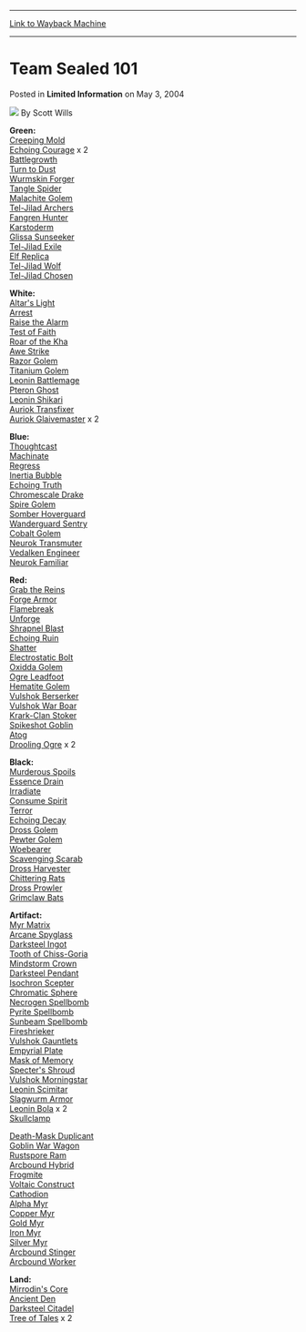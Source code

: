 
---
[Link to Wayback Machine](https://web.archive.org/web/20220126212920/https://magic.wizards.com/en/articles/archive/limited-information/team-sealed-101-2004-05-03-0)

[_metadata_:author]:- "Scott Wills"
[_metadata_:description]:- "Green:Creeping MoldEchoing Courage x 2BattlegrowthTurn to DustWurmskin ForgerTangle SpiderMalachite GolemTel-Jilad ArchersFangren HunterKarstodermGlissa SunseekerTel-Jilad ExileElf ReplicaTel-Jilad WolfTel-Jilad Chosen White:Altar's LightArrestRaise the AlarmTest of FaithRoar of the KhaAwe StrikeRazor GolemTitanium GolemLeonin BattlemagePteron GhostLeonin ShikariAuriok"
[_metadata_:generator]:- "Drupal 7 (http://drupal.org)"
[_metadata_:node]:- "622616"
[_metadata_:publish_date]:- "2004-05-03"
[_metadata_:source]:- "div-main-content"
[_metadata_:title]:- "Team Sealed 101"
[_metadata_:wayback_capture_timestamp]:- "2022-01-26 21:29:20"
[_metadata_:wayback_raw_url]:- "https://web.archive.org/web/20220126212920id_/https://magic.wizards.com/en/articles/archive/limited-information/team-sealed-101-2004-05-03-0"
[_metadata_:wayback_url]:- "https://magic.wizards.com/en/articles/archive/limited-information/team-sealed-101-2004-05-03-0"
---


Team Sealed 101
===============



 Posted in **Limited Information**
 on May 3, 2004 






![](https://media.magic.wizards.com/styles/auth_small/public/images/hero/wizardslogo_thumb.jpg)
By Scott Wills











**Green:**  
[Creeping Mold](https://gatherer.wizards.com/Pages/Card/Details.aspx?name=Creeping+Mold)  
[Echoing Courage](https://gatherer.wizards.com/Pages/Card/Details.aspx?name=Echoing+Courage) x 2  
[Battlegrowth](https://gatherer.wizards.com/Pages/Card/Details.aspx?name=Battlegrowth)  
[Turn to Dust](https://gatherer.wizards.com/Pages/Card/Details.aspx?name=Turn+to+Dust)  
[Wurmskin Forger](https://gatherer.wizards.com/Pages/Card/Details.aspx?name=Wurmskin+Forger)  
[Tangle Spider](https://gatherer.wizards.com/Pages/Card/Details.aspx?name=Tangle+Spider)  
[Malachite Golem](https://gatherer.wizards.com/Pages/Card/Details.aspx?name=Malachite+Golem)  
[Tel-Jilad Archers](https://gatherer.wizards.com/Pages/Card/Details.aspx?name=Tel-Jilad+Archers)  
[Fangren Hunter](https://gatherer.wizards.com/Pages/Card/Details.aspx?name=Fangren+Hunter)  
[Karstoderm](https://gatherer.wizards.com/Pages/Card/Details.aspx?name=Karstoderm)  
[Glissa Sunseeker](https://gatherer.wizards.com/Pages/Card/Details.aspx?name=Glissa+Sunseeker)  
[Tel-Jilad Exile](https://gatherer.wizards.com/Pages/Card/Details.aspx?name=Tel-Jilad+Exile)  
[Elf Replica](https://gatherer.wizards.com/Pages/Card/Details.aspx?name=Elf+Replica)  
[Tel-Jilad Wolf](https://gatherer.wizards.com/Pages/Card/Details.aspx?name=Tel-Jilad+Wolf)  
[Tel-Jilad Chosen](https://gatherer.wizards.com/Pages/Card/Details.aspx?name=Tel-Jilad+Chosen)


**White:**  
[Altar's Light](https://gatherer.wizards.com/Pages/Card/Details.aspx?name=Altar%27s+Light)  
[Arrest](https://gatherer.wizards.com/Pages/Card/Details.aspx?name=Arrest)  
[Raise the Alarm](https://gatherer.wizards.com/Pages/Card/Details.aspx?name=Raise+the+Alarm)  
[Test of Faith](https://gatherer.wizards.com/Pages/Card/Details.aspx?name=Test+of+Faith)  
[Roar of the Kha](https://gatherer.wizards.com/Pages/Card/Details.aspx?name=Roar+of+the+Kha)  
[Awe Strike](https://gatherer.wizards.com/Pages/Card/Details.aspx?name=Awe+Strike)  
[Razor Golem](https://gatherer.wizards.com/Pages/Card/Details.aspx?name=Razor+Golem)  
[Titanium Golem](https://gatherer.wizards.com/Pages/Card/Details.aspx?name=Titanium+Golem)  
[Leonin Battlemage](https://gatherer.wizards.com/Pages/Card/Details.aspx?name=Leonin+Battlemage)  
[Pteron Ghost](https://gatherer.wizards.com/Pages/Card/Details.aspx?name=Pteron+Ghost)  
[Leonin Shikari](https://gatherer.wizards.com/Pages/Card/Details.aspx?name=Leonin+Shikari)  
[Auriok Transfixer](https://gatherer.wizards.com/Pages/Card/Details.aspx?name=Auriok+Transfixer)  
[Auriok Glaivemaster](https://gatherer.wizards.com/Pages/Card/Details.aspx?name=Auriok+Glaivemaster) x 2


**Blue:**  
[Thoughtcast](https://gatherer.wizards.com/Pages/Card/Details.aspx?name=Thoughtcast)  
[Machinate](https://gatherer.wizards.com/Pages/Card/Details.aspx?name=Machinate)  
[Regress](https://gatherer.wizards.com/Pages/Card/Details.aspx?name=Regress)  
[Inertia Bubble](https://gatherer.wizards.com/Pages/Card/Details.aspx?name=Inertia+Bubble)  
[Echoing Truth](https://gatherer.wizards.com/Pages/Card/Details.aspx?name=Echoing+Truth)  
[Chromescale Drake](https://gatherer.wizards.com/Pages/Card/Details.aspx?name=Chromescale+Drake)  
[Spire Golem](https://gatherer.wizards.com/Pages/Card/Details.aspx?name=Spire+Golem)  
[Somber Hoverguard](https://gatherer.wizards.com/Pages/Card/Details.aspx?name=Somber+Hoverguard)  
[Wanderguard Sentry](https://gatherer.wizards.com/Pages/Card/Details.aspx?name=Wanderguard+Sentry)  
[Cobalt Golem](https://gatherer.wizards.com/Pages/Card/Details.aspx?name=Cobalt+Golem)  
[Neurok Transmuter](https://gatherer.wizards.com/Pages/Card/Details.aspx?name=Neurok+Transmuter)  
[Vedalken Engineer](https://gatherer.wizards.com/Pages/Card/Details.aspx?name=Vedalken+Engineer)  
[Neurok Familiar](https://gatherer.wizards.com/Pages/Card/Details.aspx?name=Neurok+Familiar)


**Red:**   
[Grab the Reins](https://gatherer.wizards.com/Pages/Card/Details.aspx?name=Grab+the+Reins)  
[Forge Armor](https://gatherer.wizards.com/Pages/Card/Details.aspx?name=Forge+Armor)  
[Flamebreak](https://gatherer.wizards.com/Pages/Card/Details.aspx?name=Flamebreak)  
[Unforge](https://gatherer.wizards.com/Pages/Card/Details.aspx?name=Unforge)  
[Shrapnel Blast](https://gatherer.wizards.com/Pages/Card/Details.aspx?name=Shrapnel+Blast)  
[Echoing Ruin](https://gatherer.wizards.com/Pages/Card/Details.aspx?name=Echoing+Ruin)  
[Shatter](https://gatherer.wizards.com/Pages/Card/Details.aspx?name=Shatter)  
[Electrostatic Bolt](https://gatherer.wizards.com/Pages/Card/Details.aspx?name=Electrostatic+Bolt)  
[Oxidda Golem](https://gatherer.wizards.com/Pages/Card/Details.aspx?name=Oxidda+Golem)  
[Ogre Leadfoot](https://gatherer.wizards.com/Pages/Card/Details.aspx?name=Ogre+Leadfoot)  
[Hematite Golem](https://gatherer.wizards.com/Pages/Card/Details.aspx?name=Hematite+Golem)  
[Vulshok Berserker](https://gatherer.wizards.com/Pages/Card/Details.aspx?name=Vulshok+Berserker)  
[Vulshok War Boar](https://gatherer.wizards.com/Pages/Card/Details.aspx?name=Vulshok+War+Boar)  
[Krark-Clan Stoker](https://gatherer.wizards.com/Pages/Card/Details.aspx?name=Krark-Clan+Stoker)  
[Spikeshot Goblin](https://gatherer.wizards.com/Pages/Card/Details.aspx?name=Spikeshot+Goblin)  
[Atog](https://gatherer.wizards.com/Pages/Card/Details.aspx?name=Atog)  
[Drooling Ogre](https://gatherer.wizards.com/Pages/Card/Details.aspx?name=Drooling+Ogre) x 2


**Black:**  
[Murderous Spoils](https://gatherer.wizards.com/Pages/Card/Details.aspx?name=Murderous+Spoils)  
[Essence Drain](https://gatherer.wizards.com/Pages/Card/Details.aspx?name=Essence+Drain)  
[Irradiate](https://gatherer.wizards.com/Pages/Card/Details.aspx?name=Irradiate)  
[Consume Spirit](https://gatherer.wizards.com/Pages/Card/Details.aspx?name=Consume+Spirit)  
[Terror](https://gatherer.wizards.com/Pages/Card/Details.aspx?name=Terror)  
[Echoing Decay](https://gatherer.wizards.com/Pages/Card/Details.aspx?name=Echoing+Decay)  
[Dross Golem](https://gatherer.wizards.com/Pages/Card/Details.aspx?name=Dross+Golem)  
[Pewter Golem](https://gatherer.wizards.com/Pages/Card/Details.aspx?name=Pewter+Golem)  
[Woebearer](https://gatherer.wizards.com/Pages/Card/Details.aspx?name=Woebearer)  
[Scavenging Scarab](https://gatherer.wizards.com/Pages/Card/Details.aspx?name=Scavenging+Scarab)  
[Dross Harvester](https://gatherer.wizards.com/Pages/Card/Details.aspx?name=Dross+Harvester)  
[Chittering Rats](https://gatherer.wizards.com/Pages/Card/Details.aspx?name=Chittering+Rats)  
[Dross Prowler](https://gatherer.wizards.com/Pages/Card/Details.aspx?name=Dross+Prowler)  
[Grimclaw Bats](https://gatherer.wizards.com/Pages/Card/Details.aspx?name=Grimclaw+Bats)


**Artifact:**  
[Myr Matrix](https://gatherer.wizards.com/Pages/Card/Details.aspx?name=Myr+Matrix)  
[Arcane Spyglass](https://gatherer.wizards.com/Pages/Card/Details.aspx?name=Arcane+Spyglass)  
[Darksteel Ingot](https://gatherer.wizards.com/Pages/Card/Details.aspx?name=Darksteel+Ingot)  
[Tooth of Chiss-Goria](https://gatherer.wizards.com/Pages/Card/Details.aspx?name=Tooth+of+Chiss-Goria)  
[Mindstorm Crown](https://gatherer.wizards.com/Pages/Card/Details.aspx?name=Mindstorm+Crown)  
[Darksteel Pendant](https://gatherer.wizards.com/Pages/Card/Details.aspx?name=Darksteel+Pendant)  
[Isochron Scepter](https://gatherer.wizards.com/Pages/Card/Details.aspx?name=Isochron+Scepter)  
[Chromatic Sphere](https://gatherer.wizards.com/Pages/Card/Details.aspx?name=Chromatic+Sphere)  
[Necrogen Spellbomb](https://gatherer.wizards.com/Pages/Card/Details.aspx?name=Necrogen+Spellbomb)  
[Pyrite Spellbomb](https://gatherer.wizards.com/Pages/Card/Details.aspx?name=Pyrite+Spellbomb)  
[Sunbeam Spellbomb](https://gatherer.wizards.com/Pages/Card/Details.aspx?name=Sunbeam+Spellbomb)  
[Fireshrieker](https://gatherer.wizards.com/Pages/Card/Details.aspx?name=Fireshrieker)  
[Vulshok Gauntlets](https://gatherer.wizards.com/Pages/Card/Details.aspx?name=Vulshok+Gauntlets)  
[Empyrial Plate](https://gatherer.wizards.com/Pages/Card/Details.aspx?name=Empyrial+Plate)  
[Mask of Memory](https://gatherer.wizards.com/Pages/Card/Details.aspx?name=Mask+of+Memory)  
[Specter's Shroud](https://gatherer.wizards.com/Pages/Card/Details.aspx?name=Specter%27s+Shroud)  
[Vulshok Morningstar](https://gatherer.wizards.com/Pages/Card/Details.aspx?name=Vulshok+Morningstar)  
[Leonin Scimitar](https://gatherer.wizards.com/Pages/Card/Details.aspx?name=Leonin+Scimitar)  
[Slagwurm Armor](https://gatherer.wizards.com/Pages/Card/Details.aspx?name=Slagwurm+Armor)  
[Leonin Bola](https://gatherer.wizards.com/Pages/Card/Details.aspx?name=Leonin+Bola) x 2  
[Skullclamp](https://gatherer.wizards.com/Pages/Card/Details.aspx?name=Skullclamp)


[Death-Mask Duplicant](https://gatherer.wizards.com/Pages/Card/Details.aspx?name=Death-Mask+Duplicant)  
[Goblin War Wagon](https://gatherer.wizards.com/Pages/Card/Details.aspx?name=Goblin+War+Wagon)  
[Rustspore Ram](https://gatherer.wizards.com/Pages/Card/Details.aspx?name=Rustspore+Ram)  
[Arcbound Hybrid](https://gatherer.wizards.com/Pages/Card/Details.aspx?name=Arcbound+Hybrid)  
[Frogmite](https://gatherer.wizards.com/Pages/Card/Details.aspx?name=Frogmite)  
[Voltaic Construct](https://gatherer.wizards.com/Pages/Card/Details.aspx?name=Voltaic+Construct)  
[Cathodion](https://gatherer.wizards.com/Pages/Card/Details.aspx?name=Cathodion)  
[Alpha Myr](https://gatherer.wizards.com/Pages/Card/Details.aspx?name=Alpha+Myr)  
[Copper Myr](https://gatherer.wizards.com/Pages/Card/Details.aspx?name=Copper+Myr)  
[Gold Myr](https://gatherer.wizards.com/Pages/Card/Details.aspx?name=Gold+Myr)  
[Iron Myr](https://gatherer.wizards.com/Pages/Card/Details.aspx?name=Iron+Myr)  
[Silver Myr](https://gatherer.wizards.com/Pages/Card/Details.aspx?name=Silver+Myr)  
[Arcbound Stinger](https://gatherer.wizards.com/Pages/Card/Details.aspx?name=Arcbound+Stinger)  
[Arcbound Worker](https://gatherer.wizards.com/Pages/Card/Details.aspx?name=Arcbound+Worker)


**Land:**  
[Mirrodin's Core](https://gatherer.wizards.com/Pages/Card/Details.aspx?name=Mirrodin%27s+Core)  
[Ancient Den](https://gatherer.wizards.com/Pages/Card/Details.aspx?name=Ancient+Den)  
[Darksteel Citadel](https://gatherer.wizards.com/Pages/Card/Details.aspx?name=Darksteel+Citadel)  
[Tree of Tales](https://gatherer.wizards.com/Pages/Card/Details.aspx?name=Tree+of+Tales) x 2







